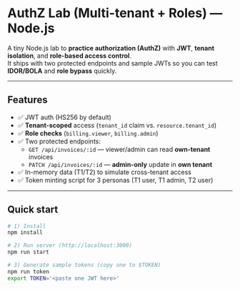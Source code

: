 # AuthZ Lab (Multi-tenant + Roles) — Node.js

A tiny Node.js lab to **practice authorization (AuthZ)** with **JWT**, **tenant isolation**, and **role-based access control**.  
It ships with two protected endpoints and sample JWTs so you can test **IDOR/BOLA** and **role bypass** quickly.

---

## Features

- ✅ JWT auth (HS256 by default)
- ✅ **Tenant-scoped** access (`tenant_id` claim vs. `resource.tenant_id`)
- ✅ **Role checks** (`billing.viewer`, `billing.admin`)
- ✅ Two protected endpoints:
  - `GET /api/invoices/:id` — viewer/admin can read **own-tenant** invoices
  - `PATCH /api/invoices/:id` — **admin-only** update in **own tenant**
- ✅ In-memory data (T1/T2) to simulate cross-tenant access
- ✅ Token minting script for 3 personas (T1 user, T1 admin, T2 user)

---

## Quick start

```bash
# 1) Install
npm install

# 2) Run server (http://localhost:3000)
npm run start

# 3) Generate sample tokens (copy one to $TOKEN)
npm run token
export TOKEN='<paste one JWT here>'
